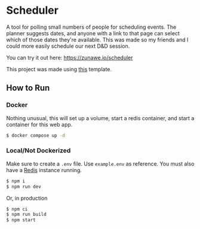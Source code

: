 # Scheduler

A tool for polling small numbers of people for scheduling events. The planner suggests dates, and anyone with a link to that page can select which of those dates they're available. This was made so my friends and I could more easily schedule our next D&D session.

You can try it out here: https://zunawe.io/scheduler

This project was made using [this](https://github.com/Zunawe/web-boilerplate) template.

## How to Run

### Docker

Nothing unusual, this will set up a volume, start a redis container, and start a container for this web app.

```sh
$ docker compose up -d
```

### Local/Not Dockerized

Make sure to create a `.env` file. Use `example.env` as reference. You must also have a [Redis](https://redis.io/) instance running.

```sh
$ npm i
$ npm run dev
```

Or, in production

```sh
$ npm ci
$ npm run build
$ npm start
```
